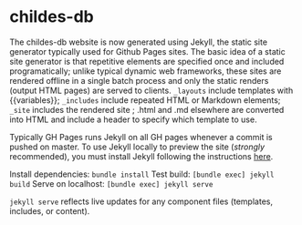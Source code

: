 # childes-db

The childes-db website is now generated using Jekyll, the static site generator typically used for Github Pages sites. The basic idea of a static site generator is that repetitive elements are specified once and included programatically; unlike typical dynamic web frameworks, these sites are rendered offline in a single batch process and only the static renders (output HTML pages) are served to clients. `_layouts` include templates with {{variables}}; `_includes` include repeated HTML or Markdown elements; `_site` includes the rendered site ; .html and .md elsewhere are converted into HTML and include a header to specify which template to use. 

Typically GH Pages runs Jekyll on all GH pages whenever a commit is pushed on master. To use Jekyll locally to preview the site (*strongly* recommended), you must install Jekyll following the instructions [here](https://jekyllrb.com/docs/installation/).

Install dependencies: `bundle install` 
Test build: `[bundle exec] jekyll build`
Serve on localhost: `[bundle exec] jekyll serve`

`jekyll serve` reflects live updates for any component files (templates, includes, or content).  

